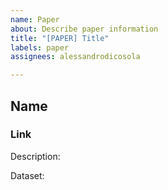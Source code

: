 ```yaml
---
name: Paper
about: Describe paper information
title: "[PAPER] Title"
labels: paper
assignees: alessandrodicosola

---
```


## Name
### Link

Description:

Dataset:
